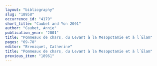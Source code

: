 ```yaml
---
layout: "bibliography"
slug: "18958"
occurrence_id: "4179"
short_title: "Caubet and Yon 2001"
author: "Caubet, Annie"
publication_year: "2001"
title: "Pommeaux de chars, du Levant à la Mesopotamie et à l´Élam"
pages: "69-78"
editor: "Breniquet, Catherine"
title: "Pommeaux de chars, du Levant à la Mesopotamie et à l´Élam"
previous_item: "18961"
---
```

